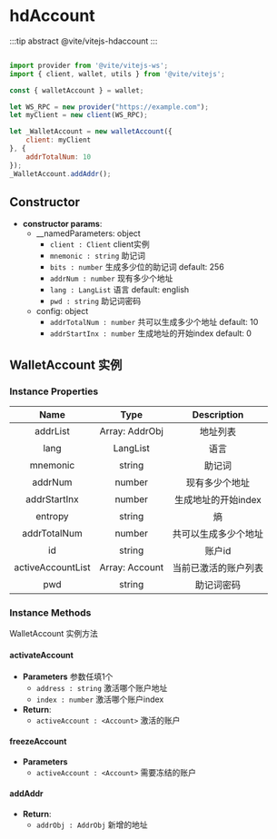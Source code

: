 # hdAccount

:::tip abstract
@vite/vitejs-hdaccount
:::

```javascript

import provider from '@vite/vitejs-ws';
import { client, wallet, utils } from '@vite/vitejs';

const { walletAccount } = wallet;

let WS_RPC = new provider("https://example.com");
let myClient = new client(WS_RPC);

let _WalletAccount = new walletAccount({
    client: myClient
}, {
    addrTotalNum: 10
});
_WalletAccount.addAddr();

```

## Constructor

- **constructor params**: 
    - __namedParameters: object
        * `client : Client` client实例
        * `mnemonic : string` 助记词
        * `bits : number` 生成多少位的助记词 default: 256
        * `addrNum : number` 现有多少个地址
        * `lang : LangList` 语言 default: english
        * `pwd : string` 助记词密码
    - config: object
        * `addrTotalNum : number` 共可以生成多少个地址 default: 10
        * `addrStartInx : number` 生成地址的开始index default: 0

## WalletAccount 实例

### Instance Properties

|  Name  | Type | Description |
|:------------:|:-----:|:-----:|
| addrList | Array: AddrObj | 地址列表 |
| lang | LangList | 语言 |
| mnemonic | string | 助记词 |
| addrNum | number | 现有多少个地址 |
| addrStartInx | number | 生成地址的开始index |
| entropy | string | 熵 |
| addrTotalNum | number | 共可以生成多少个地址 |
| id | string | 账户id |
| activeAccountList | Array: Account | 当前已激活的账户列表 |
| pwd | string | 助记词密码 |

### Instance Methods
WalletAccount 实例方法

#### activateAccount

- **Parameters** 参数任填1个
    * `address : string` 激活哪个账户地址
    * `index : number` 激活哪个账户index
- **Return**:
    * `activeAccount : <Account>` 激活的账户

#### freezeAccount

- **Parameters** 
    * `activeAccount : <Account>` 需要冻结的账户

#### addAddr

- **Return**:
    * `addrObj : AddrObj` 新增的地址
